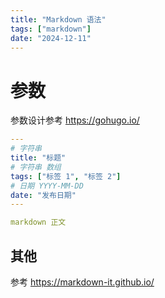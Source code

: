 ```yaml
---
title: "Markdown 语法"
tags: ["markdown"]
date: "2024-12-11"
---
```


# 参数

参数设计参考 <https://gohugo.io/>

```yaml
---
# 字符串
title: "标题"
# 字符串 数组
tags: ["标签 1", "标签 2"]
# 日期 YYYY-MM-DD
date: "发布日期"
---

markdown 正文
```

## 其他 

参考 <https://markdown-it.github.io/>
